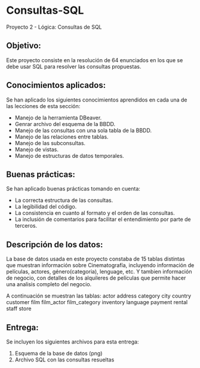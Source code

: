 # Consultas-SQL
Proyecto 2 - Lógica: Consultas de SQL

## Objetivo:
Este proyecto consiste en la resolución de 64 enunciados en los que se debe usar SQL para resolver las consultas propuestas.

## Conocimientos aplicados:
Se han aplicado los siguientes conocimientos aprendidos en cada una de las lecciones de esta sección:

- Manejo de la herramienta DBeaver.
- Genrar archivo del esquema de la BBDD.
- Manejo de las consultas con una sola tabla de la BBDD.
- Manejo de las relaciones entre tablas.
- Manejo de las subconsultas.
- Manejo de vistas.
- Manejo de estructuras de datos temporales.

## Buenas prácticas:
Se han aplicado buenas prácticas tomando en cuenta:
- La correcta estructura de las consultas.
- La legibilidad del código.
- La consistencia en cuanto al formato y el orden de las consultas.
- La inclusión de comentarios para facilitar el entendimiento por parte de terceros.

## Descripción de los datos:
La base de datos usada en este proyecto constaba de 15 tablas distintas que muestran información sobre Cinematografía, incluyendo información de películas, actores, género(categoria), lenguage, etc. Y tambien información de negocio, con detalles de los alquileres de películas que permite hacer una analisis completo del negocio.  

A continuación se muestran las tablas:
actor
address
category
city
country
customer
film
film_actor
film_category
inventory
language
payment
rental
staff
store

## Entrega:

Se incluyen los siguientes archivos para esta entrega:
1. Esquema de la base de datos (png)
2. Archivo SQL con las consultas resueltas

